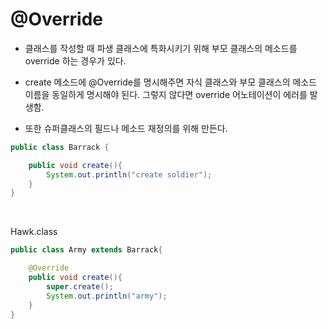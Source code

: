 # @Override

- 클래스를 작성할 때 파생 클래스에 특화시키기 위해 부모 클래스의 메소드를 override 하는 경우가 있다.

- create 메소드에 @Override를 명시해주면 자식 클래스와 부모 클래스의 메소드 이름을 동일하게 명시해야 된다. 그렇지 않다면 override 어노테이션이 에러를 발생함.

- 또한 슈퍼클래스의 필드나 메소드 재정의를 위해 만든다.

```java
public class Barrack {

    public void create(){
        System.out.println("create soldier");
    }
}
```

<br>

Hawk.class

```java
public class Army extends Barrack{

    @Override
    public void create(){
        super.create();
        System.out.println("army");
    }
}
```
